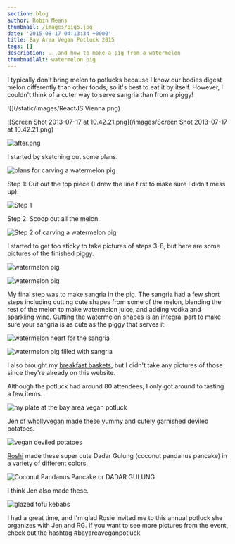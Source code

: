 ```yaml
---
section: blog
author: Robin Means
thumbnail: /images/pig5.jpg
date: '2015-08-17 04:13:34 +0000'
title: Bay Area Vegan Potluck 2015
tags: []
description: ...and how to make a pig from a watermelon
thumbnailAlt: watermelon pig
---
```


I typically don't bring melon to potlucks because I know our bodies digest melon differently than other foods, so it's best to eat it by itself. However, I couldn't think of a cuter way to serve sangria than from a piggy!

![](/static/images/ReactJS Vienna.png)

![Screen Shot 2013-07-17 at 10.42.21.png](/images/Screen Shot 2013-07-17 at 10.42.21.png)

![after.png](/images/after.png)

I started by sketching out some plans.

![plans for carving a watermelon pig](/images/pig1.jpg)

Step 1: Cut out the top piece \(I drew the line first to make sure I didn't mess up\).

![Step 1](/images/pig2.jpg)

Step 2: Scoop out all the melon.

![Step 2 of carving a watermelon pig](/images/pig3.jpg)

I started to get too sticky to take pictures of steps 3-8, but here are some pictures of the finished piggy.

![watermelon pig](/images/pig6.jpg)

![watermelon pig](/images/pig7.jpg)

My final step was to make sangria in the pig. The sangria had a few short steps including cutting cute shapes from some of the melon, blending the rest of the melon to make watermelon juice, and adding vodka and sparkling wine. Cutting the watermelon shapes is an integral part to make sure your sangria is as cute as the piggy that serves it.

![watermelon heart for the sangria](/images/pig9.jpg)

![watermelon pig filled with sangria](/images/pig8.jpg)

I also brought my [breakfast baskets](http://vegandollhouse.com/recipes/tofu-breakfast-baskets), but I didn't take any pictures of those since they're already on this website.

Although the potluck had around 80 attendees, I only got around to tasting a few items.

![my plate at the bay area vegan potluck](/images/plate.jpg)

Jen of [whollyvegan](http://www.whollyvegan.net/) made these yummy and cutely garnished deviled potatoes.

![vegan deviled potatoes](/images/deviled-potatoes.jpg)

[Roshi](https://instagram.com/roshibrian/) made these super cute Dadar Gulung \(coconut pandanus pancake\) in a variety of different colors.

![Coconut Pandanus Pancake or DADAR GULUNG](/images/roshi.jpg)

I think Jen also made these.

![glazed tofu kebabs](/images/tofu.jpg)

I had a great time, and I'm glad Rosie invited me to this annual potluck she organizes with Jen and RG. If you want to see more pictures from the event, check out the hashtag \#bayareaveganpotluck

